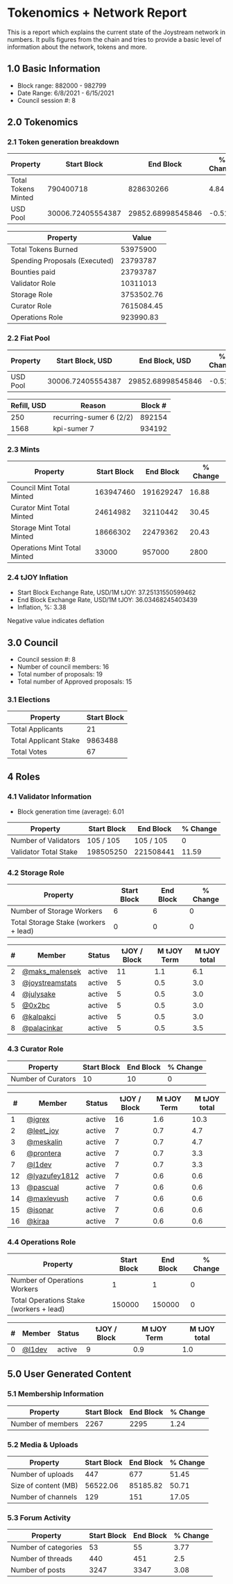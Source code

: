 # Tokenomics + Network Report
This is a report which explains the current state of the Joystream network in numbers. It pulls figures from the chain and tries to provide a basic level of information about the network, tokens and more. 

## 1.0 Basic Information
* Block range: 882000 - 982799
* Date Range: 6/8/2021 - 6/15/2021
* Council session #: 8

## 2.0 Tokenomics
### 2.1 Token generation breakdown
| Property            | Start Block | End Block | % Change |
|---------------------|--------------|--------------|----------|
| Total Tokens Minted |  790400718 | 828630266 | 4.84 |
| USD Pool |  30006.72405554387 | 29852.68998545846 | -0.51 |

| Property            | Value        |
|---------------------|--------------|
| Total Tokens Burned | 53975900 |
| Spending Proposals (Executed) | 23793787 |
| Bounties paid       | 23793787 |
| Validator Role      | 10311013 |
| Storage Role        | 3753502.76 |
| Curator Role        | 7615084.45 |
| Operations Role     | 923990.83 |

### 2.2 Fiat Pool
| Property            | Start Block, USD | End Block, USD | % Change |
|---------------------|--------------|--------------|----------|
| USD Pool | 30006.72405554387 | 29852.68998545846 | -0.51 |

| Refill, USD | Reason | Block # |
|---------------------|--------------|--------------|
|250|recurring-sumer 6 (2/2)|892154|
|1568|kpi-sumer 7|934192|


### 2.3 Mints
| Property                    | Start Block           | End Block | % Change |
|-----------------------------|-----------------------|--------------|----------|
| Council Mint Total Minted   | 163947460  | 191629247 |16.88 |
| Curator Mint Total Minted   | 24614982 | 32110442 | 30.45 |
| Storage Mint Total Minted   | 18666302 | 22479362 | 20.43 |
| Operations Mint Total Minted | 33000 | 957000 | 2800 |


### 2.4 tJOY Inflation

* Start Block Exchange Rate, USD/1M tJOY: 37.25131550599462
* End Block Exchange Rate, USD/1M tJOY: 36.03468245403439
* Inflation, %: 3.38

Negative value indicates deflation

## 3.0 Council
* Council session #: 8
* Number of council members: 16
* Total number of proposals: 19
* Total number of Approved proposals: 15

### 3.1 Elections
| Property                    | Start Block  |
|-----------------------------|--------------|
| Total Applicants            | 21 |
| Total Applicant Stake       | 9863488 |
| Total Votes                 | 67 |

## 4 Roles
### 4.1 Validator Information
* Block generation time (average): 6.01

| Property                   | Start Block | End Block | % Change |
|----------------------------|--------------|--------------|----------|
| Number of Validators       | 105 / 105 | 105 / 105 | 0 |
| Validator Total Stake      | 198505250 | 221508441 | 11.59 |


### 4.2 Storage Role
| Property                | Start Block | End Block | % Change |
|-------------------------|--------------|--------------|----------|
| Number of Storage Workers | 6 | 6 | 0 |
| Total Storage Stake (workers + lead) | 0 | 0 | 0 |

| # | Member | Status | tJOY / Block | M tJOY Term | M tJOY total |
|--|--|--|--|--|--|
| 2 | [@maks_malensek](https://pioneer.joystreamstats.live/#/members/maks_malensek) | active | 11 | 1.1 | 6.1 |
| 3 | [@joystreamstats](https://pioneer.joystreamstats.live/#/members/joystreamstats) | active | 5 | 0.5 | 3.0 |
| 4 | [@julysake](https://pioneer.joystreamstats.live/#/members/julysake) | active | 5 | 0.5 | 3.0 |
| 5 | [@0x2bc](https://pioneer.joystreamstats.live/#/members/0x2bc) | active | 5 | 0.5 | 3.0 |
| 6 | [@kalpakci](https://pioneer.joystreamstats.live/#/members/kalpakci) | active | 5 | 0.5 | 3.0 |
| 8 | [@palacinkar](https://pioneer.joystreamstats.live/#/members/palacinkar) | active | 5 | 0.5 | 3.5 |


### 4.3 Curator Role
| Property                | Start Block | End Block | % Change |
|-------------------------|--------------|--------------|----------|
| Number of Curators      | 10 | 10 | 0 |

| # | Member | Status | tJOY / Block | M tJOY Term | M tJOY total |
|--|--|--|--|--|--|
| 1 | [@igrex](https://pioneer.joystreamstats.live/#/members/igrex) | active | 16 | 1.6 | 10.3 |
| 2 | [@leet_joy](https://pioneer.joystreamstats.live/#/members/leet_joy) | active | 7 | 0.7 | 4.7 |
| 3 | [@meskalin](https://pioneer.joystreamstats.live/#/members/meskalin) | active | 7 | 0.7 | 4.7 |
| 6 | [@prontera](https://pioneer.joystreamstats.live/#/members/prontera) | active | 7 | 0.7 | 3.3 |
| 7 | [@l1dev](https://pioneer.joystreamstats.live/#/members/l1dev) | active | 7 | 0.7 | 3.3 |
| 12 | [@lyazufey1812](https://pioneer.joystreamstats.live/#/members/lyazufey1812) | active | 7 | 0.6 | 0.6 |
| 13 | [@pascual](https://pioneer.joystreamstats.live/#/members/pascual) | active | 7 | 0.6 | 0.6 |
| 14 | [@maxlevush](https://pioneer.joystreamstats.live/#/members/maxlevush) | active | 7 | 0.6 | 0.6 |
| 15 | [@isonar](https://pioneer.joystreamstats.live/#/members/isonar) | active | 7 | 0.6 | 0.6 |
| 16 | [@kiraa](https://pioneer.joystreamstats.live/#/members/kiraa) | active | 7 | 0.6 | 0.6 |


### 4.4 Operations Role
| Property                | Start Block | End Block | % Change |
|-------------------------|--------------|--------------|----------|
| Number of Operations Workers      | 1 | 1 | 0 |
| Total Operations Stake (workers + lead) | 150000 | 150000 | 0 |

| # | Member | Status | tJOY / Block | M tJOY Term | M tJOY total |
|--|--|--|--|--|--|
| 0 | [@l1dev](https://pioneer.joystreamstats.live/#/members/l1dev) | active | 9 | 0.9 | 1.0 |


## 5.0 User Generated Content
### 5.1 Membership Information
| Property          | Start Block | End Block | % Change |
|-------------------|--------------|--------------|----------|
| Number of members | 2267|  2295 | 1.24 |

### 5.2 Media & Uploads
| Property                | Start Block | End Block | % Change |
|-------------------------|--------------|--------------|----------|
| Number of uploads       | 447 | 677  |  51.45 |
| Size of content (MB)    |  56522.06 |  85185.82 | 50.71 |
| Number of channels      |  129 | 151 | 17.05 |

### 5.3 Forum Activity
| Property          | Start Block | End Block | % Change |
|-------------------|--------------|--------------|----------|
| Number of categories | 53 | 55 | 3.77 |
| Number of threads    | 440 | 451 | 2.5 |
| Number of posts      | 3247 | 3347 | 3.08 |
